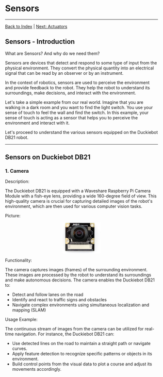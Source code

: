 # Sensors

---

<!-- Insert a link to go back to Readme -->
[Back to Index](README.md) | [Next: Actuators](actuators.md)

## Sensors - Introduction

What are Sensors? And why do we need them?

Sensors are devices that detect and respond to some type of input from the physical environment.
They convert the physical quantity into an electrical signal that can be read by an observer or by an instrument.

In the context of robotics, sensors are used to perceive the environment and provide feedback to the robot.
They help the robot to understand its surroundings, make decisions, and interact with the environment.

Let's take a simple example from our real world.
Imagine that you are walking in a dark room and you want to find the light switch.
You use your sense of touch to feel the wall and find the switch.
In this example, your sense of touch is acting as a sensor that helps you to perceive the environment and interact with it.

Let's proceed to understand the various sensors equipped on the Duckiebot DB21 robot.

---

## Sensors on Duckiebot DB21

### 1. Camera

Description:

The Duckiebot DB21 is equipped with a Waveshare Raspberry Pi Camera Module with a fish-eye lens, providing a wide 160-degree field of view. This high-quality camera is crucial for capturing detailed images of the robot's environment, which are then used for various computer vision tasks.

Picture:

<div class="image_container">
<img src="images/camera.jpg" alt="Camera Picture">
</div>

Functionality:

The camera captures images (frames) of the surrounding environment.
These images are processed by the robot to understand its surroundings and make autonomous decisions.
The camera enables the Duckiebot DB21 to:

- Detect and follow lanes on the road
- Identify and react to traffic signs and obstacles
- Navigate complex environments using simultaneous localization and mapping (SLAM)

Usage Example:

The continuous stream of images from the camera can be utilized for real-time navigation.
For instance, the Duckiebot DB21 can:

- Use detected lines on the road to maintain a straight path or navigate curves.
- Apply feature detection to recognize specific patterns or objects in its environment.
- Build control points from the visual data to plot a course and adjust its movements accordingly.

<style>
.image_container {
    display: flex;
    justify-content: center;
    align-items: center;
}

.image_container img {
    width: 25%;
    height: 25%;
}
</style>
